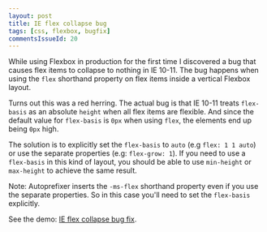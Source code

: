 ```yaml
---
layout: post
title: IE flex collapse bug
tags: [css, flexbox, bugfix]
commentsIssueId: 20
---
```


While using Flexbox in production for the first time I discovered a bug that causes flex items to collapse to nothing in IE 10-11. The bug happens when using the `flex` shorthand property on flex items inside a vertical Flexbox layout.

Turns out this was a red herring. The actual bug is that IE 10-11 treats `flex-basis` as an absolute `height` when all flex items are flexible. And since the default value for `flex-basis` is `0px` when using `flex`, the elements end up being `0px` high.

The solution is to explicitly set the `flex-basis` to `auto` (e.g `flex: 1 1 auto`) or use the separate properties (e.g: `flex-grow: 1`). If you need to use a `flex-basis` in this kind of layout, you should be able to use `min-height` or `max-height` to achieve the same result.

Note: Autoprefixer inserts the `-ms-flex` shorthand property even if you use the separate properties. So in this case you'll need to set the `flex-basis` explicitly.

<p data-height="280" data-theme-id="4385" data-slug-hash="Abtqg" data-default-tab="result" class="codepen">
    See the demo: <a href="/demos/ie-flex-collapse-bug/">IE flex collapse bug fix</a>.
</p>
